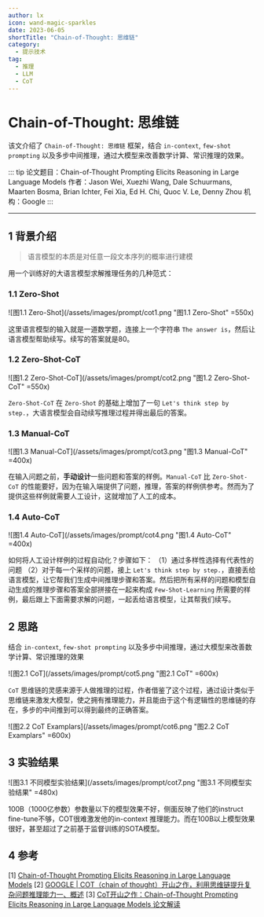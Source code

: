 ```yaml
---
author: lx
icon: wand-magic-sparkles
date: 2023-06-05
shortTitle: "Chain-of-Thought: 思维链"
category:
  - 提示技术
tag:
  - 推理
  - LLM
  - CoT
---
```


# Chain-of-Thought: 思维链

该文介绍了 `Chain-of-Thought: 思维链` 框架，结合 `in-context`, `few-shot prompting` 以及多步中间推理，通过大模型来改善数学计算、常识推理的效果。

<!-- more -->

::: tip
论文题目：Chain-of-Thought Prompting Elicits Reasoning in Large Language Models
作者：Jason Wei, Xuezhi Wang, Dale Schuurmans, Maarten Bosma, Brian Ichter, Fei Xia, Ed H. Chi, Quoc V. Le, Denny Zhou
机构：Google
:::

<PDF url="https://arxiv.org/pdf/2201.11903.pdf" />

<BiliBili bvid="BV1t8411e7Ug" />

---

## 1 背景介绍

> 语言模型的本质是对任意一段文本序列的概率进行建模

用一个训练好的大语言模型求解推理任务的几种范式：

### 1.1 Zero-Shot

![图1.1 Zero-Shot](/assets/images/prompt/cot1.png "图1.1 Zero-Shot" =550x)

这里语言模型的输入就是一道数学题，连接上一个字符串 `The answer is`，然后让语言模型帮助续写。续写的答案就是80。

### 1.2 Zero-Shot-CoT

![图1.2 Zero-Shot-CoT](/assets/images/prompt/cot2.png "图1.2 Zero-Shot-CoT" =550x)

`Zero-Shot-CoT` 在 `Zero-Shot` 的基础上增加了一句 `Let's think step by step.`，大语言模型会自动续写推理过程并得出最后的答案。

### 1.3 Manual-CoT

![图1.3 Manual-CoT](/assets/images/prompt/cot3.png "图1.3 Manual-CoT" =400x)

在输入问题之前，**手动设计**一些问题和答案的样例。`Manual-CoT` 比 `Zero-Shot-CoT` 的性能要好，因为在输入端提供了问题，推理，答案的样例供参考。然而为了提供这些样例就需要人工设计，这就增加了人工的成本。

### 1.4 Auto-CoT

![图1.4 Auto-CoT](/assets/images/prompt/cot4.png "图1.4 Auto-CoT" =400x)

如何将人工设计样例的过程自动化？步骤如下：
（1）通过多样性选择有代表性的问题
（2）对于每一个采样的问题，接上 `Let's think step by step.`，直接丢给语言模型，让它帮我们生成中间推理步骤和答案。然后把所有采样的问题和模型自动生成的推理步骤和答案全部拼接在一起来构成 `Few-Shot-Learning` 所需要的样例，最后跟上下面需要求解的问题，一起丢给语言模型，让其帮我们续写。


## 2 思路

结合 `in-context`, `few-shot prompting` 以及多步中间推理，通过大模型来改善数学计算、常识推理的效果

![图2.1 CoT](/assets/images/prompt/cot5.png "图2.1 CoT" =600x)

`CoT` 思维链的灵感来源于人做推理的过程，作者借鉴了这个过程，通过设计类似于思维链来激发大模型，使之拥有推理能力，并且能由于这个有逻辑性的思维链的存在，多步的中间推到可以得到最终的正确答案。

![图2.2 CoT Examplars](/assets/images/prompt/cot6.png "图2.2 CoT Examplars" =600x)

## 3 实验结果

![图3.1 不同模型实验结果](/assets/images/prompt/cot7.png "图3.1 不同模型实验结果" =480x)

100B（1000亿参数）参数量以下的模型效果不好，侧面反映了他们的instruct fine-tune不够，COT很难激发他的in-context 推理能力。而在100B以上模型效果很好，甚至超过了之前基于监督训练的SOTA模型。


## 4 参考

[1] [Chain-of-Thought Prompting Elicits Reasoning in Large Language Models](https://zhuanlan.zhihu.com/p/610241799)
[2] [GOOGLE | COT（chain of thought）开山之作，利用思维链提升复杂问题推理能力一、概述](https://mp.weixin.qq.com/s?__biz=Mzg3Njk2NTc4Mw==&mid=2247483895&idx=1&sn=33ab2fe70af404d528f0771ae5416c87&chksm=cf2b7b0ff85cf21928bba2205f9a3b61b44486bda55947f9f6f2891a4bf6d1b3787cfbf523e5&scene=21#wechat_redirect)
[3] [CoT开山之作：Chain-of-Thought Prompting Elicits Reasoning in Large Language Models 论文解读](https://zhuanlan.zhihu.com/p/617594574)
